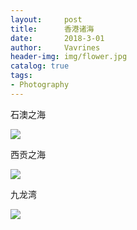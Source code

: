 ```yaml
---
layout:     post
title:      香港诸海
date:       2018-3-01
author:     Vavrines
header-img: img/flower.jpg
catalog: true
tags:
- Photography
---
```


石澳之海

![](https://ws3.sinaimg.cn/large/006tNc79gy1fo4ikam6y3j31kw1k17wh.jpg)

西贡之海

![](https://ws3.sinaimg.cn/large/006tNc79gy1fo4ik9qya5j31kw1kwb2c.jpg)

九龙湾

![](https://ws2.sinaimg.cn/large/006tNc79gy1fo4ik93fywj31kw11x7wr.jpg)

